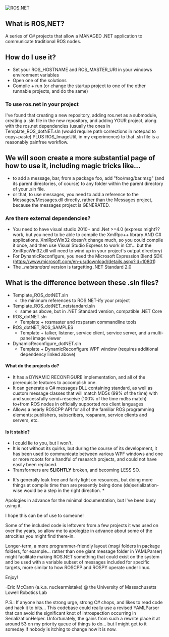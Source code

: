 ![ROS.NET](https://github.com/uml-robotics/ROS.NET/raw/master/Logo.png)

## What is ROS,NET?
A series of C# projects that allow a MANAGED .NET application to communicate traditional ROS nodes.

## How do I use it?
- Set your ROS_HOSTNAME and ROS_MASTER_URI in your windows environment variables
- Open one of the solutions
- Compile + run (or change the startup project to one of the other runnable projects, and do the same)

### To use ros.net in your project
I've found that creating a new repository, adding ros.net as a submodule, creating a .sln file in the new repository, and adding YOUR project, along with the ros.net dependencies (usually the ones in Template_ROS_dotNET.sln (would require path corrections in notepad to copy+paste) PLUS ROS_ImageUtil, in my experimence) to that .sln file is a reasonably painfree workflow.

## We will soon create a more substantial page of how to use it, including magic tricks like...
- to add a message, bar, from a package foo, add "foo/msg/bar.msg" (and its parent directories, of course) to any folder within the parent directory of your .sln file.
- or that, to use messages, you need to add a reference to the Messages/Messages.dll directly, rather than the Messages project, because the messages project is GENERATED.

### Are there external dependencies?
- You need to have visual studio 2010+ and .Net >=4.0
	(express might?? work, but you need to be able to compile the XmlRpc++ library AND C# applications. XmlRpcWin32 doesn't change much, so you could compile it once, and then use Visual Studio Express to work in C#... but the XmlRpcWin32.dll will need to wind up in your project's output directory)
- For DynamicReconfigure, you need the Microsoft Expression Blend SDK (https://www.microsoft.com/en-us/download/details.aspx?id=10801)
- The *_netstandard* version is targetting .NET Standard 2.0

## What is the difference between these .sln files?
- Template_ROS_dotNET.sln
  - the minimum references to ROS.NET-ify your project
- Template_ROS_dotNET_netstandard.sln
  - same as above, but in .NET Standard version, compatible .NET Core
- ROS_dotNET.sln
  - Template + rosmaster and rosparam commandline tools
- ROS_dotNET_ROS_SAMPLES
  - Template + talker, listener, service client, service server, and a multi-panel image viewer
- DynamicReconfigure_dotNET.sln
  - Template + DynamicReconfigure WPF window (requires additional dependency linked above)

#### What do the projects do?
- It has a DYNAMIC RECONFIGURE implementation, and all of the prerequisite features to accomplish one.
- It can generate a C# messages DLL containing standard, as well as custom message classes that will match MD5s (99% of the time) with and successfully send+resceive (100% of the time md5s match) to+from ROS nodes in officially supported ros client languages
- Allows a nearly ROSCPP API for all of the familiar ROS programming elements: publishers, subscribers, rosparam, service clients and servers, etc.

#### Is it stable?
- I could lie to you, but I won't.
- It is not without its quirks, but during the course of its development, it has been used to communicate between various WPF windows and one or more robots for a handful of research projects, and could not have easily been replaced.
- Transformers are __SLIGHTLY__ broken, and becoming LESS SO.

* It's generally leak free and fairly light on resources, but doing more things at compile time than are presently being done (de)serialization-wise would be a step in the right direction. *

Apologies in advance for the minimal documentation, but I've been busy using it.

I hope this can be of use to someone!

Some of the included code is leftovers from a few projects it was used on over the years, so allow me to apologize in advance about some of the atrocities you might find there-in.

Longer-term, a more programmer-friendly layout (msg/ folders in package folders, for example... rather than one giant message folder in YAMLParser) might facilitate making ROS.NET something that could exist on the system and be used with a variable subset of messages included for specific targets, more similar to how ROSCPP and ROSPY operate under linux.

Enjoy!

-Eric McCann (a.k.a. nuclearmistake) @ the University of Massachusetts Lowell Robotics Lab

P.S.: If anyone has the strong urge, strong C# chops, and likes to read code and hack it to bits... This codebase could really use a revised YAMLParser that can avoid the significant knot of introspection occurring in SerializationHelper. Unfortunately, the gains from such a rewrite place it at around 53 on my priority queue of things to do... but I might get to it someday if nobody is itching to change how it is now.
